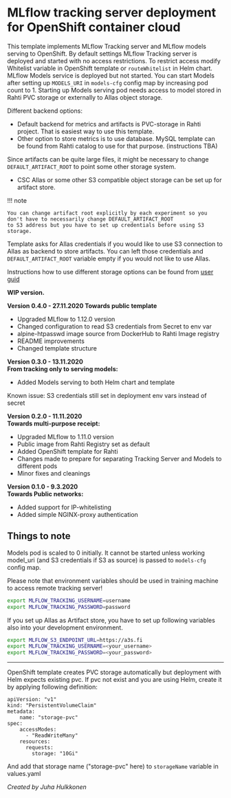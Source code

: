 # MLflow tracking server deployment for OpenShift container cloud

This template implements MLflow Tracking server and MLflow models serving to OpenShift.
By default settings MLflow Tracking server is deployed and started with no access restrictions. To restrict access modify Whitelist variable
in OpenShift template or `routeWhitelist` in Helm chart. MLflow Models service is deployed but not started. You can start Models after setting up
`MODELS_URI` in `models-cfg` config map by increasing pod count to 1. 
Starting up Models serving pod needs access to model stored in Rahti PVC storage or externally to Allas object storage.

Different backend options:
- Default backend for metrics and artifacts is PVC-storage in Rahti project. That is easiest way to use this template.
- Other option to store metrics is to use database. MySQL template can be found from Rahti catalog to use for that purpose. (instructions TBA) 

Since artifacts can be quite large files, it might be necessary to change `DEFAULT_ARTIFACT_ROOT` to point some other storage system.
- CSC Allas or some other S3 compatible object storage can be set up for artifact store.

!!! note 

    You can change artifact root explicitly by each experiment so you don't have to necessarily change DEFAULT_ARTIFACT_ROOT 
    to S3 address but you have to set up credentials before using S3 storage.

Template asks for Allas credentials if you would like to use S3 connection to Allas as backend to store artifacts. You can left those credentials and 
`DEFAULT_ARTIFACT_ROOT` variable empty if you would not like to use Allas. 

Instructions how to use different storage options can be found from [user guid](./user_guide.md) 

**WIP version.**

**Version 0.4.0 - 27.11.2020
Towards public template**
- Upgraded MLflow to 1.12.0 version
- Changed configuration to read S3 credentials from Secret to env var 
- alpine-htpasswd image source from DockerHub to Rahti Image registry
- README improvements
- Changed template structure

**Version 0.3.0 - 13.11.2020  
From tracking only to serving models:**
- Added Models serving to both Helm chart and template

Known issue: S3 credentials still set in deployment env vars instead of secret

**Version 0.2.0 - 11.11.2020  
Towards multi-purpose receipt:**
- Upgraded MLflow to 1.11.0 version
- Public image from Rahti Registry set as default
- Added OpenShift template for Rahti
- Changes made to prepare for separating Tracking Server and Models to different pods
- Minor fixes and cleanings

**Version 0.1.0 - 9.3.2020  
Towards Public networks:**
- Added support for IP-whitelisting
- Added simple NGINX-proxy authentication

## Things to note

Models pod is scaled to 0 initially. It cannot be started unless working model_uri (and S3 credentials if S3 as source) 
is passed to `models-cfg` config map.

Please note that environment variables should be used in training machine to access remote tracking server!
```bash
export MLFLOW_TRACKING_USERNAME=username
export MLFLOW_TRACKING_PASSWORD=password
```

If you set up Allas as Artifact store, you have to set up following variables also into your development environment.

```bash
export MLFLOW_S3_ENDPOINT_URL=https://a3s.fi
export MLFLOW_TRACKING_USERNAME=<your_username>
export MLFLOW_TRACKING_PASSWORD=<your_password>
```

---
OpenShift template creates PVC storage automatically but deployment with Helm expects existing pvc.
If pvc not exist and you are using Helm, create it by applying following definition:

```
apiVersion: "v1"
kind: "PersistentVolumeClaim"
metadata:
    name: "storage-pvc"
spec:
    accessModes:
      - "ReadWriteMany"
    resources:
      requests:
        storage: "10Gi"
``` 
And add that storage name ("storage-pvc" here) to `storageName` variable in values.yaml

*Created by Juha Hulkkonen*
